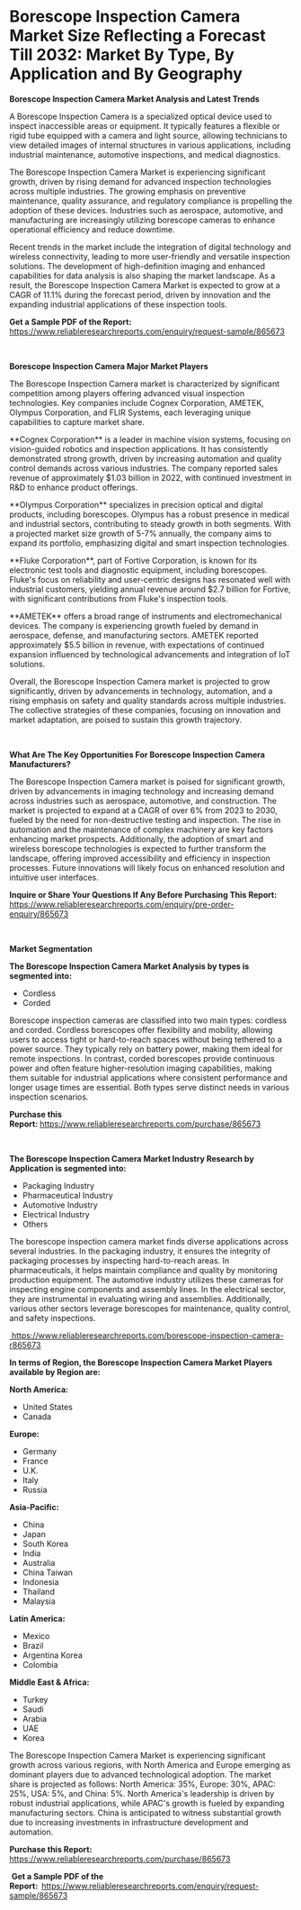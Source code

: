 <p><h1>Borescope Inspection Camera Market Size Reflecting a Forecast Till 2032: Market By Type, By Application and By Geography</h1></p><p><strong>Borescope Inspection Camera Market Analysis and Latest Trends</strong></p>
<p><p>A Borescope Inspection Camera is a specialized optical device used to inspect inaccessible areas or equipment. It typically features a flexible or rigid tube equipped with a camera and light source, allowing technicians to view detailed images of internal structures in various applications, including industrial maintenance, automotive inspections, and medical diagnostics. </p><p>The Borescope Inspection Camera Market is experiencing significant growth, driven by rising demand for advanced inspection technologies across multiple industries. The growing emphasis on preventive maintenance, quality assurance, and regulatory compliance is propelling the adoption of these devices. Industries such as aerospace, automotive, and manufacturing are increasingly utilizing borescope cameras to enhance operational efficiency and reduce downtime. </p><p>Recent trends in the market include the integration of digital technology and wireless connectivity, leading to more user-friendly and versatile inspection solutions. The development of high-definition imaging and enhanced capabilities for data analysis is also shaping the market landscape. As a result, the Borescope Inspection Camera Market is expected to grow at a CAGR of 11.1% during the forecast period, driven by innovation and the expanding industrial applications of these inspection tools.</p></p>
<p><strong>Get a Sample PDF of the Report:&nbsp;</strong> <a href="https://www.reliableresearchreports.com/enquiry/request-sample/865673?utm_campaign=3111&utm_medium=2&utm_source=Github&utm_content=ia&utm_term=13042025&utm_id=borescope-inspection-camera">https://www.reliableresearchreports.com/enquiry/request-sample/865673</a></p>
<p>&nbsp;</p>
<p><strong>Borescope Inspection Camera Major Market Players</strong></p>
<p><p>The Borescope Inspection Camera market is characterized by significant competition among players offering advanced visual inspection technologies. Key companies include Cognex Corporation, AMETEK, Olympus Corporation, and FLIR Systems, each leveraging unique capabilities to capture market share.</p><p>**Cognex Corporation** is a leader in machine vision systems, focusing on vision-guided robotics and inspection applications. It has consistently demonstrated strong growth, driven by increasing automation and quality control demands across various industries. The company reported sales revenue of approximately $1.03 billion in 2022, with continued investment in R&D to enhance product offerings.</p><p>**Olympus Corporation** specializes in precision optical and digital products, including borescopes. Olympus has a robust presence in medical and industrial sectors, contributing to steady growth in both segments. With a projected market size growth of 5-7% annually, the company aims to expand its portfolio, emphasizing digital and smart inspection technologies.</p><p>**Fluke Corporation**, part of Fortive Corporation, is known for its electronic test tools and diagnostic equipment, including borescopes. Fluke's focus on reliability and user-centric designs has resonated well with industrial customers, yielding annual revenue around $2.7 billion for Fortive, with significant contributions from Fluke's inspection tools.</p><p>**AMETEK** offers a broad range of instruments and electromechanical devices. The company is experiencing growth fueled by demand in aerospace, defense, and manufacturing sectors. AMETEK reported approximately $5.5 billion in revenue, with expectations of continued expansion influenced by technological advancements and integration of IoT solutions.</p><p>Overall, the Borescope Inspection Camera market is projected to grow significantly, driven by advancements in technology, automation, and a rising emphasis on safety and quality standards across multiple industries. The collective strategies of these companies, focusing on innovation and market adaptation, are poised to sustain this growth trajectory.</p></p>
<p>&nbsp;</p>
<p><strong>What Are The Key Opportunities For Borescope Inspection Camera Manufacturers?</strong></p>
<p><p>The Borescope Inspection Camera market is poised for significant growth, driven by advancements in imaging technology and increasing demand across industries such as aerospace, automotive, and construction. The market is projected to expand at a CAGR of over 6% from 2023 to 2030, fueled by the need for non-destructive testing and inspection. The rise in automation and the maintenance of complex machinery are key factors enhancing market prospects. Additionally, the adoption of smart and wireless borescope technologies is expected to further transform the landscape, offering improved accessibility and efficiency in inspection processes. Future innovations will likely focus on enhanced resolution and intuitive user interfaces.</p></p>
<p><strong>Inquire or Share Your Questions If Any Before Purchasing This Report:</strong> <a href="https://www.reliableresearchreports.com/enquiry/pre-order-enquiry/865673?utm_campaign=3111&utm_medium=2&utm_source=Github&utm_content=ia&utm_term=13042025&utm_id=borescope-inspection-camera">https://www.reliableresearchreports.com/enquiry/pre-order-enquiry/865673</a></p>
<p>&nbsp;</p>
<p><strong>Market Segmentation</strong></p>
<p><strong>The Borescope Inspection Camera Market Analysis by types is segmented into:</strong></p>
<p><ul><li>Cordless</li><li>Corded</li></ul></p>
<p><p>Borescope inspection cameras are classified into two main types: cordless and corded. Cordless borescopes offer flexibility and mobility, allowing users to access tight or hard-to-reach spaces without being tethered to a power source. They typically rely on battery power, making them ideal for remote inspections. In contrast, corded borescopes provide continuous power and often feature higher-resolution imaging capabilities, making them suitable for industrial applications where consistent performance and longer usage times are essential. Both types serve distinct needs in various inspection scenarios.</p></p>
<p><strong>Purchase this Report:&nbsp;</strong><a href="https://www.reliableresearchreports.com/purchase/865673?utm_campaign=3111&utm_medium=2&utm_source=Github&utm_content=ia&utm_term=13042025&utm_id=borescope-inspection-camera">https://www.reliableresearchreports.com/purchase/865673</a></p>
<p>&nbsp;</p>
<p><strong>The Borescope Inspection Camera Market Industry Research by Application is segmented into:</strong></p>
<p><ul><li>Packaging Industry</li><li>Pharmaceutical Industry</li><li>Automotive Industry</li><li>Electrical Industry</li><li>Others</li></ul></p>
<p><p>The borescope inspection camera market finds diverse applications across several industries. In the packaging industry, it ensures the integrity of packaging processes by inspecting hard-to-reach areas. In pharmaceuticals, it helps maintain compliance and quality by monitoring production equipment. The automotive industry utilizes these cameras for inspecting engine components and assembly lines. In the electrical sector, they are instrumental in evaluating wiring and assemblies. Additionally, various other sectors leverage borescopes for maintenance, quality control, and safety inspections.</p></p>
<p><a href="https://www.reliableresearchreports.com/borescope-inspection-camera-r865673?utm_campaign=3111&utm_medium=2&utm_source=Github&utm_content=ia&utm_term=13042025&utm_id=borescope-inspection-camera">&nbsp;https://www.reliableresearchreports.com/borescope-inspection-camera-r865673</a></p>
<p><strong>In terms of Region, the Borescope Inspection Camera Market Players available by Region are:</strong></p>
<p>
    <p> <strong> North America: </strong>
        <ul>
            <li>United States</li>
            <li>Canada</li>
        </ul>
        </p> 
    <p> <strong> Europe: </strong>
        <ul>
            <li>Germany</li>
            <li>France</li>
            <li>U.K.</li>
            <li>Italy</li>
            <li>Russia</li>
        </ul>
        </p> 
    <p> <strong> Asia-Pacific: </strong>
        <ul>
            <li>China</li>
            <li>Japan</li>
            <li>South Korea</li>
            <li>India</li>
            <li>Australia</li>
            <li>China Taiwan</li>
            <li>Indonesia</li>
            <li>Thailand</li>
            <li>Malaysia</li>
        </ul>
        </p> 
    <p> <strong> Latin America: </strong>
        <ul>
            <li>Mexico</li>
            <li>Brazil</li>
            <li>Argentina Korea</li>
            <li>Colombia</li>
        </ul>
        </p> 
    <p> <strong> Middle East & Africa: </strong>
        <ul>
            <li>Turkey</li>
            <li>Saudi</li>
            <li>Arabia</li>
            <li>UAE</li>
            <li>Korea</li>
        </ul>
    </p>
    </p>
<p><p>The Borescope Inspection Camera Market is experiencing significant growth across various regions, with North America and Europe emerging as dominant players due to advanced technological adoption. The market share is projected as follows: North America: 35%, Europe: 30%, APAC: 25%, USA: 5%, and China: 5%. North America's leadership is driven by robust industrial applications, while APAC's growth is fueled by expanding manufacturing sectors. China is anticipated to witness substantial growth due to increasing investments in infrastructure development and automation.</p></p>
<p><strong>Purchase this Report: </strong><a href="https://www.reliableresearchreports.com/purchase/865673?utm_campaign=3111&utm_medium=2&utm_source=Github&utm_content=ia&utm_term=13042025&utm_id=borescope-inspection-camera">https://www.reliableresearchreports.com/purchase/865673</a></p>
<p>&nbsp;<strong>Get a Sample PDF of the Report:&nbsp;&nbsp;</strong><a href="https://www.reliableresearchreports.com/enquiry/request-sample/865673?utm_campaign=3111&utm_medium=2&utm_source=Github&utm_content=ia&utm_term=13042025&utm_id=borescope-inspection-camera">https://www.reliableresearchreports.com/enquiry/request-sample/865673</a></p>
<p><strong></strong></p>
<p><p></p><p></p><p></p></p>